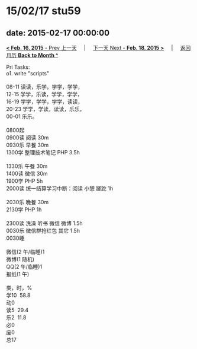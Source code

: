 # 15/02/17 stu59

date: 2015-02-17 00:00:00
---
[**< Feb. 16, 2015** - Prev 上一天](/lifelogs/2015/02/d16.md) &nbsp; &nbsp; | &nbsp; &nbsp; [下一天 Next - **Feb. 18, 2015 >**](/lifelogs/2015/02/d18.md) &nbsp; &nbsp; |  &nbsp; &nbsp; [返回月历 **Back to Month ^**](/lifelogs/2015/02/index.md)
<br/><div>Pri Tasks:<br/>o1. write "scripts"<div><br/></div>08-11 读读，乐学，学学，学学，<br/>12-15 学学，乐读，学学，学学，<br/>16-19 学学，学学，学学，读读，<br/>20-23 学学，学读，读读，乐乐，</div><div>00-01 乐乐。<br/><div><br/></div>0800起<br/>0900读 阅读 30m</div><div>0930乐 早餐 30m<br/>1300学 整理技术笔记 PHP 3.5h<div><br/></div>1330乐 午餐 30m</div><div>1400读 微信 30m<br/>1900学 PHP 5h</div><div>2000读 统一结算学习中断：阅读 小憩 蹉跎 1h</div><div><div><br/></div>2030乐 晚餐 30m<br/>2130学 PHP 1h<div><br/></div>2300读 洗澡 听书 微信 微博 1.5h<br/>0030乐 微信群抢红包 其它 1.5h</div><div>0030睡<div><br/></div>微信(2 午/临睡)1<br/>微博(1 随机)<br/>QQ(2 午/临睡)1<br/>报纸(1 午)<div><br/></div>类，时，%<br/>学10  58.8<br/>动0<br/>读5  29.4<br/>乐2  11.8<br/>必0<br/>废0<br/>总17</div>
